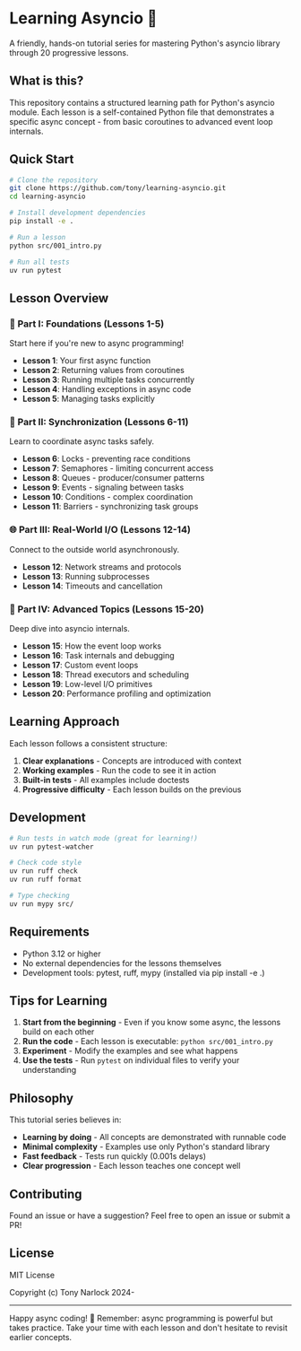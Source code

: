 # Learning Asyncio 🚀

A friendly, hands-on tutorial series for mastering Python's asyncio library through 20 progressive lessons.

## What is this?

This repository contains a structured learning path for Python's asyncio module. Each lesson is a self-contained Python file that demonstrates a specific async concept - from basic coroutines to advanced event loop internals.

## Quick Start

```bash
# Clone the repository
git clone https://github.com/tony/learning-asyncio.git
cd learning-asyncio

# Install development dependencies
pip install -e .

# Run a lesson
python src/001_intro.py

# Run all tests
uv run pytest
```

## Lesson Overview

### 🌱 Part I: Foundations (Lessons 1-5)
Start here if you're new to async programming!

- **Lesson 1**: Your first async function
- **Lesson 2**: Returning values from coroutines  
- **Lesson 3**: Running multiple tasks concurrently
- **Lesson 4**: Handling exceptions in async code
- **Lesson 5**: Managing tasks explicitly

### 🔧 Part II: Synchronization (Lessons 6-11)
Learn to coordinate async tasks safely.

- **Lesson 6**: Locks - preventing race conditions
- **Lesson 7**: Semaphores - limiting concurrent access
- **Lesson 8**: Queues - producer/consumer patterns
- **Lesson 9**: Events - signaling between tasks
- **Lesson 10**: Conditions - complex coordination
- **Lesson 11**: Barriers - synchronizing task groups

### 🌐 Part III: Real-World I/O (Lessons 12-14)
Connect to the outside world asynchronously.

- **Lesson 12**: Network streams and protocols
- **Lesson 13**: Running subprocesses
- **Lesson 14**: Timeouts and cancellation

### 🔬 Part IV: Advanced Topics (Lessons 15-20)
Deep dive into asyncio internals.

- **Lesson 15**: How the event loop works
- **Lesson 16**: Task internals and debugging
- **Lesson 17**: Custom event loops
- **Lesson 18**: Thread executors and scheduling
- **Lesson 19**: Low-level I/O primitives
- **Lesson 20**: Performance profiling and optimization

## Learning Approach

Each lesson follows a consistent structure:

1. **Clear explanations** - Concepts are introduced with context
2. **Working examples** - Run the code to see it in action
3. **Built-in tests** - All examples include doctests
4. **Progressive difficulty** - Each lesson builds on the previous

## Development

```bash
# Run tests in watch mode (great for learning!)
uv run pytest-watcher

# Check code style
uv run ruff check
uv run ruff format

# Type checking
uv run mypy src/
```

## Requirements

- Python 3.12 or higher
- No external dependencies for the lessons themselves
- Development tools: pytest, ruff, mypy (installed via pip install -e .)

## Tips for Learning

1. **Start from the beginning** - Even if you know some async, the lessons build on each other
2. **Run the code** - Each lesson is executable: `python src/001_intro.py`
3. **Experiment** - Modify the examples and see what happens
4. **Use the tests** - Run `pytest` on individual files to verify your understanding

## Philosophy

This tutorial series believes in:
- **Learning by doing** - All concepts are demonstrated with runnable code
- **Minimal complexity** - Examples use only Python's standard library
- **Fast feedback** - Tests run quickly (0.001s delays)
- **Clear progression** - Each lesson teaches one concept well

## Contributing

Found an issue or have a suggestion? Feel free to open an issue or submit a PR!

## License

MIT License

Copyright (c) Tony Narlock 2024-

---

Happy async coding! 🎉 Remember: async programming is powerful but takes practice. Take your time with each lesson and don't hesitate to revisit earlier concepts.
